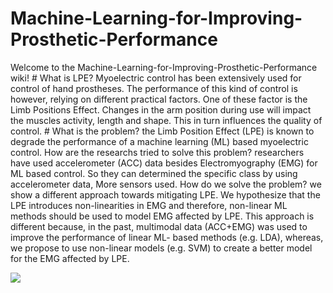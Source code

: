 # Machine-Learning-for-Improving-Prosthetic-Performance
Welcome to the Machine-Learning-for-Improving-Prosthetic-Performance wiki! # What is LPE? Myoelectric control has been extensively used for control of hand prostheses. The performance of this kind of control is however, relying on different practical factors. One of these factor is the Limb Positions Effect. Changes in the arm position during use will impact the muscles activity, length and shape. This in turn influences the quality of control. # What is the problem? the Limb Position Effect (LPE) is known to degrade the performance of a machine learning (ML) based myoelectric control. How are the researchs tried to solve this problem? researchers have used accelerometer (ACC) data besides Electromyography (EMG) for ML based control. So they can determined the specific class by using accelerometer data, More sensors used. How do we solve the problem? we show a different approach towards mitigating LPE. We hypothesize that the LPE introduces non-linearities in EMG and therefore, non-linear ML methods should be used to model EMG affected by LPE. This approach is different because, in the past, multimodal data (ACC+EMG) was used to improve the performance of linear ML- based methods (e.g. LDA), whereas, we propose to use non-linear models (e.g. SVM) to create a better model for the EMG affected by LPE.

[![](http://img.youtube.com/vi/E9jN9HVbgIY/0.jpg)](http://www.youtube.com/watch?v=E9jN9HVbgIY "Research Day at TU Braunschweig")
